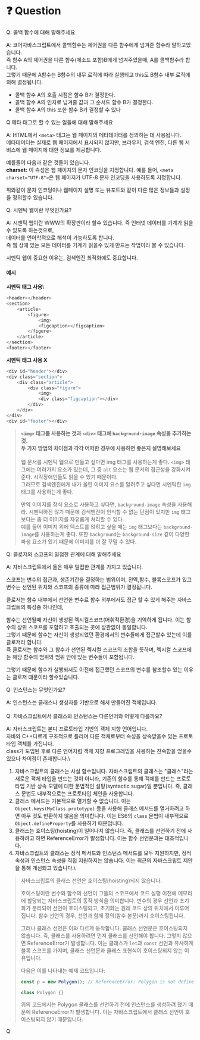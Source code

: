 # ❓ Question

Q: 콜백 함수에 대해 말해주세요

A: 코어자바스크립트에서 콜백함수는 제어권을 다른 함수에게 넘겨준 함수라 말하고있습니다.\
즉 함수 A의 제어권을 다른 함수(메소드 포함)B에게 넘겨주었을때, A를 콜백함수라 합니다.\
그렇기 때문에 A함수는 B함수의 내무 로직에 따라 실행되고 this도 B함수 내부 로직에 의해 결정됩니다.

* 콜백 함수 A의 호출 시점은 함수 B가 결정한다.
* 콜백 함수 A의 인자로 넘겨줄 값과 그 순서도 함수 B가 결정한다.
* 콜백 함수 A의 this 또한 함수 B가 결정할 수 있다

&#x20;Q 메타 태그로 할 수 있는 일들에 대해 말해주세요

A: HTML에서 `<meta>` 태그는 웹 페이지의 메타데이터를 정의하는 데 사용됩니다. \
메타데이터는 실제로 웹 페이지에서 표시되지 않지만, 브라우저, 검색 엔진, 다른 웹 서비스에 웹 페이지에 대한 정보를 제공합니다.

예를들어 다음과 같은 것들이 있습니다.\
**charset:** 이 속성은 웹 페이지의 문자 인코딩을 지정합니다. 예를 들어, `<meta charset="UTF-8">`은 웹 페이지가 UTF-8 문자 인코딩을 사용하도록 지정합니다.

위와같이 문자 인코딩이나 웹페이지 설명 또는 뷰포트와 같이 다른 많은 정보들과 설정을 정의할수 있습니다.

&#x20;Q:  시멘틱 웹이란 무엇인가요?

A: 시멘틱 웹이란 WWW의 확장판이라 할수 있습니다. 즉 인터넷 데이터를 기계가 읽을수 있도록 하는것으로,\
데이터를 언어학적으로 해석이 가능하도록 합니다.\
즉 웹 상에 있는 모든 데이터를 기계가 읽을수 있게 만드는 작업이라 볼 수 있습니다.

시멘틱 웹이 중요한 이유는, 검색엔진 최적화에도 중요합니다.

#### 예시 <a href="#undefined" id="undefined"></a>

**시멘틱 태그 사용**\


```c
<header></header>
<section>
	<article>
		<figure>
			<img>
			<figcaption></figcaption>
		</figure>
	</article>
</section>
<footer></footer>
```

**시멘틱 태그 사용 X**

```c
<div id="header"></div>
<div class="section">
	<div class="article">
		<div class="figure">
			<img>
			<div class="figcaption"></div>
		</div>
	</div>
</div>
<div id="footer"></div>
```

> **`<img>` 태그를 사용하는 것과 `<div>` 태그에 `background-image` 속성을 추가하는 것.**\
> **두 가지 방법의 차이점과 각각 어떠한 경우에 사용하면 좋은지 설명해보세요**\
> \
> 웹 문서를 시멘틱 웹으로 만들고 싶다면 img 태그를 사용하는게 좋다. `<img>` 태그에는 여러가지 요소가 있는데, 그 중 `alt` 요소는 웹 문서의 접근성을 강화시켜준다. 시각장애인들도 읽을 수 있기 때문이다.\
> 그러므로 검색엔진에게 내가 올린 이미지 요소를 알려주고 싶다면 시멘틱한 `img` 태그를 사용하는게 좋다.
>
> 만약 이미지를 장식 요소로 사용하고 싶다면, `background-image` 속성을 사용해라. 시멘틱하진 않기 때문에 검색엔진이 인식할 수 없는 단점이 있지만 `img` 태그보다는 좀 더 이미지를 자유롭게 처리할 수 있다.\
> 예를 들어 이미지 위에 텍스트를 얹히고 싶을 때는 `img` 태그보다는 `background-image`를 사용하는게 좋다. 또한 `background`는 `background-size` 같이 다양한 파생 요소가 있기 때문에 이미지를 더 잘 꾸밀 수 있다.

Q: 클로저와 스코프의 밀접한 관계에 대해 말해주세요

A: 자바스크립트에서 둘은 매우 밀접한 관계를 가지고 있습니다.

스코프는 변수의 접근과, 생존기간을 결정하는 범위이며, 전역,함수, 블록스코프가 있고 \
변수는 선언된 위치와 스코프의 종류에 따라 접근범위가 결정됩니다.

클로저는 함수 내부에서 선언한 변수르 함수 외부에서도 접근 할 수 있게 해주는 자바스크립트의 특성중 하나인데,

함수는  선언될때 자신이 생성된 렉시컬스코프(어휘적환경)을 기억하게 됩니다. 이는 함수의 상위 스코프를 포함하고 호출되는 곳에 상관없이 동일합니다.\
그렇기 때문에 함수는 자신이 생성되었던 환경에서의 변수들에게 접근할수 있는데 이를 클로저라 합니다.\
즉 클로저는 함수와 그 함수가 선언된 렉시컬 스코프의 조합을 뜻하며, 렉시컬 스코프에는 해당 함수의 범위와 범위 안에 있는 변수들이 포함됩니다.

그렇기 때문에 함수가 실행되서도 이전에 접근했던 스코프의 변수를 참조할수 있는 이유는 클로저 떄문이라 할수있습니다.



Q: 인스턴스는 무엇인가요?

A: 인스턴스는 클래스나 생성자를 기반으로 해서 만들어진 객체입니다.\
\
Q: 자바스크립트에서 클래스와 인스턴스는 다른언어와 어떻게 다를까요?

A: 자바스크립트는 본디 프로토타입 기반의 객체 지향 언어입니다.\
자바와 C++다르게 구조적으로 틀리며 다른 객체로부터 속성을 상속받을수 있는 프로토 타입 객체를 가집니다.\
class가 도입된 후로 다른 언어처럼 객체 지향 프로그래밍을 사용하는 친숙함을 얻을수 있으나 차이점이 존재합니다.\


1. 자바스크립트의 클래스는 사실 함수입니다. 자바스크립트의 클래스는 "클래스"라는 새로운 객체 타입을 만드는 것이 아니라, 기존의 함수를 통해 객체를 만드는 프로토타입 기반 상속 모델에 대한 문법적인 설탕(syntactic sugar)일 뿐입니다. 즉, 클래스 문법도 내부적으로는 프로토타입 체인을 사용합니다.
2. 클래스 메서드는 기본적으로 열거할 수 없습니다. 이는 `Object.keys(MyClass.prototype)` 등을 사용해 클래스 메서드를 열거하려고 하면 아무 것도 반환하지 않음을 의미합니다. 이는 ES6의 `class` 문법이 내부적으로 `Object.defineProperty`를 사용하기 때문입니다.
3. 클래스는 호이스팅(hoisting)이 일어나지 않습니다. 즉, 클래스를 선언하기 전에 사용하려고 하면 ReferenceError가 발생합니다. 이는 함수 선언문과는 대조적입니다.
4. 자바스크립트의 클래스는 정적 메서드와 인스턴스 메서드를 모두 지원하지만, 정적 속성과 인스턴스 속성을 직접 지원하지는 않습니다. 이는 최근의 자바스크립트 제안을 통해 개선되고 있습니다.\


> 자바스크립트의 클래스 선언은 호이스팅(hoisting)되지 않습니다.
>
> 호이스팅이란 변수와 함수의 선언이 그들의 스코프에서 코드 실행 이전에 메모리에 할당되는 자바스크립트의 동작 방식을 의미합니다. 변수의 경우 선언과 초기화가 분리되어 선언이 호이스팅되고, 초기화는 원래 코드 상의 위치에서 이루어집니다. 함수 선언의 경우, 선언과 함께 정의(함수 본문)까지 호이스팅됩니다.
>
> 그러나 클래스 선언은 이와 다르게 동작합니다. 클래스 선언문은 호이스팅되지 않습니다. 즉, 클래스를 사용하려면 먼저 클래스를 선언해야 합니다. 그렇지 않으면 ReferenceError가 발생합니다. 이는 클래스가 `let`과 `const` 선언과 유사하게 블록 스코프를 가지며, 클래스 선언문과 클래스 표현식이 호이스팅되지 않는 이유입니다.
>
> 다음은 이를 나타내는 예제 코드입니다:
>
> ```javascript
> const p = new Polygon(); // ReferenceError: Polygon is not defined
>
> class Polygon {}
> ```
>
> 위의 코드에서는 Polygon 클래스를 선언하기 전에 인스턴스를 생성하려 했기 때문에 ReferenceError가 발생합니다. 이는 자바스크립트에서 클래스 선언이 호이스팅되지 않기 때문입니다.



Q
